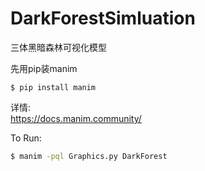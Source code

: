 # DarkForestSimluation
三体黑暗森林可视化模型

先用pip装manim
```
$ pip install manim
```
详情:  
https://docs.manim.community/

To Run:
```bash
$ manim -pql Graphics.py DarkForest
```
